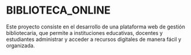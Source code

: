 # BIBLIOTECA_ONLINE
Este proyecto consiste en el desarrollo de una plataforma web de gestión bibliotecaria, que permite a instituciones educativas, docentes y estudiantes administrar y acceder a recursos digitales de manera fácil y organizada.
